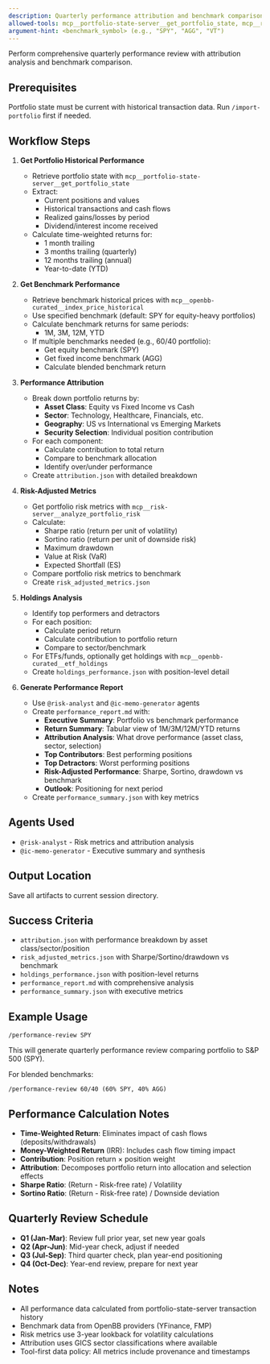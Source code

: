 ```yaml
---
description: Quarterly performance attribution and benchmark comparison
allowed-tools: mcp__portfolio-state-server__get_portfolio_state, mcp__risk-server__analyze_portfolio_risk, mcp__openbb-curated__equity_price_historical, mcp__openbb-curated__index_price_historical, mcp__openbb-curated__etf_holdings, Write
argument-hint: <benchmark_symbol> (e.g., "SPY", "AGG", "VT")
---
```


Perform comprehensive quarterly performance review with attribution analysis and benchmark comparison.

## Prerequisites

Portfolio state must be current with historical transaction data. Run `/import-portfolio` first if needed.

## Workflow Steps

1. **Get Portfolio Historical Performance**
   - Retrieve portfolio state with `mcp__portfolio-state-server__get_portfolio_state`
   - Extract:
     - Current positions and values
     - Historical transactions and cash flows
     - Realized gains/losses by period
     - Dividend/interest income received
   - Calculate time-weighted returns for:
     - 1 month trailing
     - 3 months trailing (quarterly)
     - 12 months trailing (annual)
     - Year-to-date (YTD)

2. **Get Benchmark Performance**
   - Retrieve benchmark historical prices with `mcp__openbb-curated__index_price_historical`
   - Use specified benchmark (default: SPY for equity-heavy portfolios)
   - Calculate benchmark returns for same periods:
     - 1M, 3M, 12M, YTD
   - If multiple benchmarks needed (e.g., 60/40 portfolio):
     - Get equity benchmark (SPY)
     - Get fixed income benchmark (AGG)
     - Calculate blended benchmark return

3. **Performance Attribution**
   - Break down portfolio returns by:
     - **Asset Class**: Equity vs Fixed Income vs Cash
     - **Sector**: Technology, Healthcare, Financials, etc.
     - **Geography**: US vs International vs Emerging Markets
     - **Security Selection**: Individual position contribution
   - For each component:
     - Calculate contribution to total return
     - Compare to benchmark allocation
     - Identify over/under performance
   - Create `attribution.json` with detailed breakdown

4. **Risk-Adjusted Metrics**
   - Get portfolio risk metrics with `mcp__risk-server__analyze_portfolio_risk`
   - Calculate:
     - Sharpe ratio (return per unit of volatility)
     - Sortino ratio (return per unit of downside risk)
     - Maximum drawdown
     - Value at Risk (VaR)
     - Expected Shortfall (ES)
   - Compare portfolio risk metrics to benchmark
   - Create `risk_adjusted_metrics.json`

5. **Holdings Analysis**
   - Identify top performers and detractors
   - For each position:
     - Calculate period return
     - Calculate contribution to portfolio return
     - Compare to sector/benchmark
   - For ETFs/funds, optionally get holdings with `mcp__openbb-curated__etf_holdings`
   - Create `holdings_performance.json` with position-level detail

6. **Generate Performance Report**
   - Use `@risk-analyst` and `@ic-memo-generator` agents
   - Create `performance_report.md` with:
     - **Executive Summary**: Portfolio vs benchmark performance
     - **Return Summary**: Tabular view of 1M/3M/12M/YTD returns
     - **Attribution Analysis**: What drove performance (asset class, sector, selection)
     - **Top Contributors**: Best performing positions
     - **Top Detractors**: Worst performing positions
     - **Risk-Adjusted Performance**: Sharpe, Sortino, drawdown vs benchmark
     - **Outlook**: Positioning for next period
   - Create `performance_summary.json` with key metrics

## Agents Used

- `@risk-analyst` - Risk metrics and attribution analysis
- `@ic-memo-generator` - Executive summary and synthesis

## Output Location

Save all artifacts to current session directory.

## Success Criteria

- `attribution.json` with performance breakdown by asset class/sector/position
- `risk_adjusted_metrics.json` with Sharpe/Sortino/drawdown vs benchmark
- `holdings_performance.json` with position-level returns
- `performance_report.md` with comprehensive analysis
- `performance_summary.json` with executive metrics

## Example Usage

```
/performance-review SPY
```

This will generate quarterly performance review comparing portfolio to S&P 500 (SPY).

For blended benchmarks:
```
/performance-review 60/40 (60% SPY, 40% AGG)
```

## Performance Calculation Notes

- **Time-Weighted Return**: Eliminates impact of cash flows (deposits/withdrawals)
- **Money-Weighted Return** (IRR): Includes cash flow timing impact
- **Contribution**: Position return × position weight
- **Attribution**: Decomposes portfolio return into allocation and selection effects
- **Sharpe Ratio**: (Return - Risk-free rate) / Volatility
- **Sortino Ratio**: (Return - Risk-free rate) / Downside deviation

## Quarterly Review Schedule

- **Q1 (Jan-Mar)**: Review full prior year, set new year goals
- **Q2 (Apr-Jun)**: Mid-year check, adjust if needed
- **Q3 (Jul-Sep)**: Third quarter check, plan year-end positioning
- **Q4 (Oct-Dec)**: Year-end review, prepare for next year

## Notes

- All performance data calculated from portfolio-state-server transaction history
- Benchmark data from OpenBB providers (YFinance, FMP)
- Risk metrics use 3-year lookback for volatility calculations
- Attribution uses GICS sector classifications where available
- Tool-first data policy: All metrics include provenance and timestamps

